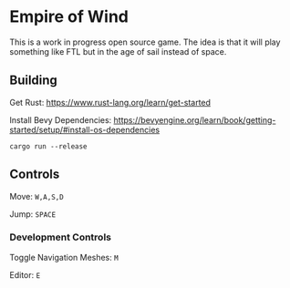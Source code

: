 # Empire of Wind

This is a work in progress open source game. The idea is that it will play something like FTL but in the age of sail instead of space.

## Building
Get Rust: https://www.rust-lang.org/learn/get-started

Install Bevy Dependencies: https://bevyengine.org/learn/book/getting-started/setup/#install-os-dependencies

```
cargo run --release
```

## Controls
Move: `W,A,S,D`

Jump: `SPACE`

### Development Controls
Toggle Navigation Meshes: `M`

Editor: `E`
